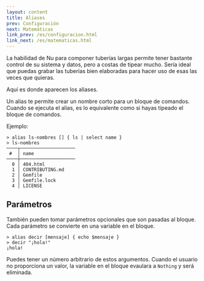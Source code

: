 ```yaml
---
layout: content
title: Aliases
prev: Configuración
next: Matemáticas
link_prev: /es/configuracion.html
link_next: /es/matematicas.html
---
```


La habilidad de Nu para componer tuberías largas permite tener bastante control de su sistema y datos, pero a costas de tipear mucho. Sería ideal que puedas grabar las tuberías bien elaboradas para hacer uso de esas las veces que quieras.

Aquí es donde aparecen los aliases.

Un alias te permite crear un nombre corto para un bloque de comandos. Cuando se ejecuta el alias, es lo equivalente como si hayas tipeado el bloque de comandos.

Ejemplo:

```
> alias ls-nombres [] { ls | select name }
> ls-nombres
────┬────────────────────
 #  │ name 
────┼────────────────────
  0 │ 404.html 
  1 │ CONTRIBUTING.md 
  2 │ Gemfile 
  3 │ Gemfile.lock 
  4 │ LICENSE 
```

## Parámetros

También pueden tomar parámetros opcionales que son pasadas al bloque. Cada parámetro se convierte en una variable en el bloque.

```
> alias decir [mensaje] { echo $mensaje }
> decir "¡hola!"
¡hola!
```

Puedes tener un número arbitrario de estos argumentos. Cuando el usuario no proporciona un valor, la variable en el bloque evaulara a `Nothing` y será eliminada.
